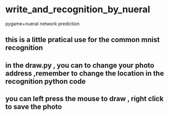 # write_and_recognition_by_nueral
pygame+nueral network prediction

## this is a little pratical use for the common mnist recognition
## in the draw.py , you can to change your photo address ,remember to change the location in the recognition python code

## you can left press the mouse to draw , right click to save the photo
